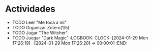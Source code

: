 # Actividades
- TODO Leer "Me toca a mi"
- TODO Organizar Zotero(1/5)
- TODO Jugar "The Witcher"
- TODO Juegar "Dark Magic"
  :LOGBOOK:
  CLOCK: [2024-01-29 Mon 17:26:19]--[2024-01-29 Mon 17:26:20] =>  00:00:01
  :END: